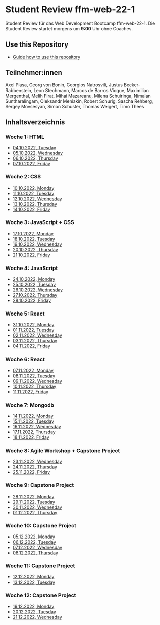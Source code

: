 # Student Review ffm-web-22-1

Student Review für das Web Development Bootcamp ffm-web-22-1.
Die Student Review startet morgens um **9:00** Uhr ohne Coaches.

## Use this Repository

- [Guide how to use this repository](/docs/install-manual.md)

## Teilnehmer:innen

Axel Plasa,
Georg von Bonin,
Georgios Natrosvili,
Justus Becker-Rabbenstein,
Leon Stechmann,
Marcos de Barros Vioque,
Maximilian Mergenthal,
Melih Firat,
Mihai Mazareanu,
Milena Schuiringa,
Nimalan Suntharalingam,
Oleksandr Meniakin,
Robert Schurig,
Sascha Rehberg,
Sergey Movsesyan,
Simon Schuster,
Thomas Weigert,
Timo Thees

## Inhaltsverzeichnis

### Woche 1: HTML

- [04.10.2022, Tuesday](/week1/2022-10-04-tuesday.md)
- [05.10.2022, Wednesday](/week1/2022-10-05-wednesday.md)
- [06.10.2022, Thursday](/week1/2022-10-06-thursday.md)
- [07.10.2022, Friday](/week1/2022-10-07-friday.md)

### Woche 2: CSS

- [10.10.2022, Monday](/week1/2022-10-10-monday.md)
- [11.10.2022, Tuesday](/week2/2022-10-11-tuesday.md)
- [12.10.2022, Wednesday](/week2/2022-10-12-wednesday.md)
- [13.10.2022, Thursday](/week2/2022-10-13-thursday.md)
- [14.10.2022, Friday](/week2/2022-10-14-friday.md)

### Woche 3: JavaScript + CSS

- [17.10.2022, Monday](/week2/2022-10-17-monday.md)
- [18.10.2022, Tuesday](/week3/2022-10-18-tuesday.md)
- [19.10.2022, Wednesday](/week3/2022-10-19-wednesday.md)
- [20.10.2022, Thursday](/week3/2022-10-20-thursday.md)
- [21.10.2022, Friday](/week3/2022-10-21-friday.md)

### Woche 4: JavaScript

- [24.10.2022, Monday](/week3/2022-10-24-monday.md)
- [25.10.2022, Tuesday](/week4/2022-10-25-tuesday.md)
- [26.10.2022, Wednesday](week4/2022-10-26-wednesday.md)
- [27.10.2022, Thursday](week5/2022-10-27-thursday.md)
- [28.10.2022, Friday](week5/2022-10-28-friday.md)

### Woche 5: React

- [31.10.2022, Monday](week5/2022-10-31-monday.md)
- [01.11.2022, Tuesday](week5/2022-11-01-tuesday.md)
- [02.11.2022, Wednesday](week5/2022-11-02-wednesday.md)
- [03.11.2022, Thursday](week5/2022-11-03-thursday.md)
- [04.11.2022, Friday](week5/2022-11-04-friday.md)

### Woche 6: React

- [07.11.2022, Monday](week6/2022-11-07-monday.md)
- [08.11.2022, Tuesday](week6/2022-11-08-tuesday.md)
- [09.11.2022, Wednesday](week6/2022-11-09-wednesday.md)
- [10.11.2022, Thursday](week6/2022-11-10-thursday.md)
- [11.11.2022, Friday](week6/2022-11-11-friday.md)

### Woche 7: Mongodb

- [14.11.2022, Monday](week7/2022-11-14-monday.md)
- [15.11.2022, Tuesday](week7/2022-11-15-tuesday.md)
- [16.11.2022, Wednesday](week7/2022-11-16-wednesday.md)
- [17.11.2022, Thursday](week7/2022-11-17-thursday.md)
- [18.11.2022, Friday](week7/2022-11-18-friday.md)

### Woche 8: Agile Workshop + Capstone Project

- [23.11.2022, Wednesday](week8/2022-11-23-wednesday.md)
- [24.11.2022, Thursday](week8/2022-11-24-thursday.md)
- [25.11.2022, Friday](week8/2022-11-25-friday.md)

### Woche 9: Capstone Project

- [28.11.2022, Monday](week9~12/2022-11-28-monday.md)
- [29.11.2022, Tuesday](week9~12/2022-11-29-tuesday.md)
- [30.11.2022, Wednesday](week9~12/2022-11-30-wednesday.md)
- [01.12.2022, Thursday](week9~12/2022-12-01-thursday.md)

### Woche 10: Capstone Project

- [05.12.2022, Monday](week9~12/2022-12-05-monday.md)
- [06.12.2022, Tuesday](week9~12/2022-12-06-tuesday.md)
- [07.12.2022, Wednesday](week9~12/2022-12-07-wednesday.md)
- [08.12.2022, Thursday](week9~12/2022-12-08-thursday.md)

### Woche 11: Capstone Project

- [12.12.2022, Monday](week9~12/2022-12-12-monday.md)
- [13.12.2022, Tuesday](week9~12/2022-12-13-tuesday.md)



### Woche 12: Capstone Project
- [19.12.2022, Monday](week9~12/2022-12-19-monday.md)
- [20.12.2022, Tuesday](week9~12/2022-12-20-tuesday.md)
- [21.12.2022, Wednesday](week9~12/2022-12-21-wednesday.md)